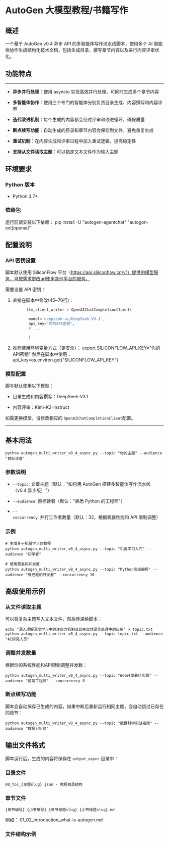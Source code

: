 AutoGen 大模型教程/书籍写作
===================

概述
--

一个基于 AutoGen v0.4 异步 API 的多智能体写作流水线脚本，使用多个 AI 智能体协作生成结构化技术文档，包括生成目录、撰写章节内容以及进行内容评审优化。

## 功能特点

----

* ​**异步并行处理**​：使用 asyncio 实现高效并行处理，可同时生成多个章节内容

* ​**多智能体协作**​：使用三个专门的智能体分别负责目录生成、内容撰写和内容评审

* ​**迭代改进机制**​：每个生成的内容都会经过评审和改进循环，确保质量

* ​**断点续写功能**​：自动生成的目录和章节内容会保存到文件，避免重复生成

* ​**重试机制**​：在内容生成和评审过程中加入重试逻辑，提高稳定性

* ​**支持从文件读取主题**​：可以指定文本文件作为输入主题

环境要求
----

### Python 版本

* Python 3.7+

### 依赖包

运行前请安装以下依赖：
    pip install -U "autogen-agentchat" "autogen-ext[openai]"

配置说明
----

### API 密钥设置

脚本默认使用 SiliconFlow 平台（https://api.siliconflow.cn/v1）提供的模型服务，可按需求更改url使用其他平台的服务。

需要设置 API 密钥：

1. 直接在脚本中修改(45~70行)：
   
   ```python
         llm_client_writer = OpenAIChatCompletionClient(
   
          model='deepseek-ai/DeepSeek-V3.1', 
          api_key='你的API密钥', 
          # ...
   
          )
   ```

2. 推荐使用环境变量方式（更安全）：
      export SILICONFLOW_API_KEY="你的API密钥"
   然后在脚本中使用：
      api_key=os.environ.get("SILICONFLOW_API_KEY")

### 模型配置

脚本默认使用以下模型：

* 目录生成和内容撰写：DeepSeek-V3.1

* 内容评审：Kimi-K2-Instruct

如需更换模型，请修改相应的 `OpenAIChatCompletionClient`配置。

----

## 基本用法

    python autogen_multi_writer_v0_4_async.py --topic "你的主题" --audience "目标读者"

### 参数说明

* `--topic`: 文章主题（默认："如何用 AutoGen 搭建多智能体写作流水线（v0.4 异步版）"）

* `--audience`: 目标读者（默认："熟悉 Python 的工程师"）

* `--concurrency`: 并行工作者数量（默认：32，根据机器性能和 API 限制调整）

### 示例

    # 生成关于机器学习的教程
    python autogen_multi_writer_v0_4_async.py --topic "机器学习入门" --audience "初学者"
    
    # 使用更高的并发度
    python autogen_multi_writer_v0_4_async.py --topic "Python高级编程" --audience "有经验的开发者" --concurrency 16

## 高级使用示例

### 从文件读取主题

可以将复杂主题写入文本文件，然后传递给脚本：

    echo "深入理解深度学习中的注意力机制及其在自然语言处理中的应用" > topic.txt
    python autogen_multi_writer_v0_4_async.py --topic topic.txt --audience "AI研究人员"

### 调整并发数量

根据你的系统性能和API限制调整并发数：

    python autogen_multi_writer_v0_4_async.py --topic "Web开发最佳实践" --audience "前端工程师" --concurrency 8

### 断点续写功能

脚本会自动保存已生成的内容，如果中断后重新运行相同主题，会自动跳过已存在的章节：

    python autogen_multi_writer_v0_4_async.py --topic "数据科学实战指南" --audience "数据分析师"

## 输出文件格式

脚本运行后，生成的内容将保存在 `output_async` 目录中：

### 目录文件
    00_toc_{主题slug}.json - 教程目录结构

### 章节文件
    {章节编号}_{小节编号}_{章节标题slug}_{小节标题slug}.md

例如：
    01_02_introduction_what-is-autogen.md

### 文件结构示例
